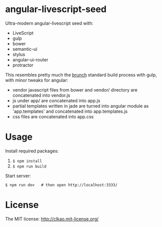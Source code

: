 angular-livescript-seed
=======================

Ultra-modern angular-livescript seed with:
* LiveScript
* gulp
* bower
* semantic-ui
* stylus
* angular-ui-router
* protractor

This resembles pretty much the [brunch](http://brunch.io) standard build process with gulp, with minor tweaks for angular:
* vendor javascript files from bower and vendor/ directory are concatenated into vendor.js
* js under app/ are concatenated into app.js
* partial templates written in jade are turned into angular module as 'app.templates' and concatenated into app.templates.js
* css files are concatenated into app.css

# Usage

Install required packages:

1.    `$ npm install`
2.    `$ npm run build`

Start server:

    $ npm run dev   # then open http://localhost:3333/

# License

The MIT license: http://clkao.mit-license.org/
